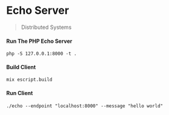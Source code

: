 # Echo Server
> Distributed Systems

#### Run The PHP Echo Server
`php -S 127.0.0.1:8000 -t .`



#### Build Client
`mix escript.build`

#### Run Client
`./echo --endpoint "localhost:8000" --message "hello world"`